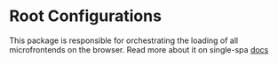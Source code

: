 # Root Configurations

This package is responsible for orchestrating the loading of all microfrontends on the browser. Read more about it on single-spa [docs](https://single-spa.js.org/docs/configuration)

